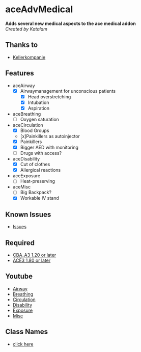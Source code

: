 aceAdvMedical
====
**Adds several new medical aspects to the ace medical addon**<br/>
*Created by Katalam*

Thanks to
---------
+ [Kellerkompanie](http://kellerkompanie.com/)

Features
--------

- aceAirway
  - [x] Airwaymanagement for unconscious patients
    - [x] Head overstretching
    - [x] Intubation
    - [x] Aspiration
- aceBreathing
  - [ ] Oxygen saturation
- aceCirculation
  - [x] Blood Groups
  - [x]Painkillers as autoinjector
  - [x] Painkillers
  - [x] Bigger AED with monitoring
  - [ ] Drugs with access?
- aceDisability
  - [x] Cut of clothes
  - [x] Allergical reactions
- aceExposure
  - [ ] Heat-preserving
- aceMisc
  - [ ] Big Backpack?
  - [x] Workable IV stand

Known Issues
------------
+ [Issues](https://github.com/Katalam/kat_aceAdvMedical/issues)

Required
--------
+ [CBA_A3 1.20 or later](http://www.armaholic.com/page.php?id=18767)
+ [ACE3 1.80 or later](https://ace3mod.com/)

Youtube
--------
+ [Airway](abc)
+ [Breathing](abc)
+ [Circulation](abc)
+ [Disability](abc)
+ [Exposure](abc)
+ [Misc](abc)

Class Names
--------
+ [click here](abc)
